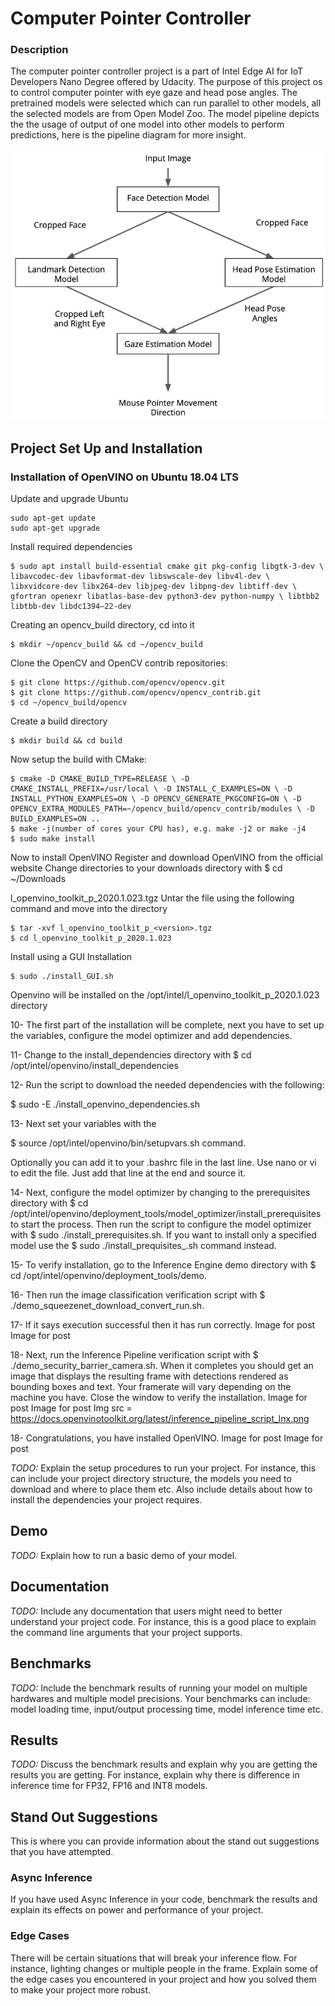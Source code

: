 # Computer Pointer Controller

### Description
The computer pointer controller project is a part of Intel Edge AI for IoT Developers Nano Degree offered by Udacity. The purpose of this project os to control computer pointer with eye gaze and head pose angles. The pretrained models were selected which can run parallel to other models, all the selected models are from Open Model Zoo. The model pipeline depicts the the usage of output of one model into other models to perform predictions, here is the pipeline diagram for more insight. <br><br>
![Pipeline](https://github.com/umair-alam/computer_pointer_controller/blob/master/resources/pipeline.png)

## Project Set Up and Installation

### Installation of OpenVINO on Ubuntu 18.04 LTS

Update and upgrade Ubuntu
~~~
sudo apt-get update
sudo apt-get upgrade
~~~
Install required dependencies
~~~
$ sudo apt install build-essential cmake git pkg-config libgtk-3-dev \ libavcodec-dev libavformat-dev libswscale-dev libv4l-dev \ libxvidcore-dev libx264-dev libjpeg-dev libpng-dev libtiff-dev \ gfortran openexr libatlas-base-dev python3-dev python-numpy \ libtbb2 libtbb-dev libdc1394–22-dev
~~~
Creating an opencv_build directory, cd into it
~~~
$ mkdir ~/opencv_build && cd ~/opencv_build
~~~
Clone the OpenCV and OpenCV contrib repositories:
~~~
$ git clone https://github.com/opencv/opencv.git
$ git clone https://github.com/opencv/opencv_contrib.git
$ cd ~/opencv_build/opencv
~~~
Create a build directory
~~~
$ mkdir build && cd build
~~~
Now setup the build with CMake:
~~~
$ cmake -D CMAKE_BUILD_TYPE=RELEASE \ -D CMAKE_INSTALL_PREFIX=/usr/local \ -D INSTALL_C_EXAMPLES=ON \ -D INSTALL_PYTHON_EXAMPLES=ON \ -D OPENCV_GENERATE_PKGCONFIG=ON \ -D OPENCV_EXTRA_MODULES_PATH=~/opencv_build/opencv_contrib/modules \ -D BUILD_EXAMPLES=ON ..
$ make -j(number of cores your CPU has), e.g. make -j2 or make -j4
$ sudo make install
~~~
Now to install OpenVINO
Register and download OpenVINO from the official website
Change directories to your downloads directory with $ cd ~/Downloads

l_openvino_toolkit_p_2020.1.023.tgz
Untar the file using the following command and move into the directory
~~~
$ tar -xvf l_openvino_toolkit_p_<version>.tgz
$ cd l_openvino_toolkit_p_2020.1.023
~~~
Install using a GUI Installation
~~~
$ sudo ./install_GUI.sh
~~~
Openvino will be installed on the /opt/intel/l_openvino_toolkit_p_2020.1.023 directory

10- The first part of the installation will be complete, next you have to set up the variables, configure the model optimizer and add dependencies.

11- Change to the install_dependencies directory with $ cd /opt/intel/openvino/install_dependencies

12- Run the script to download the needed dependencies with the following:

$ sudo -E ./install_openvino_dependencies.sh

13- Next set your variables with the

$ source /opt/intel/openvino/bin/setupvars.sh command.

Optionally you can add it to your .bashrc file in the last line. Use nano or vi to edit the file. Just add that line at the end and source it.

14- Next, configure the model optimizer by changing to the prerequisites directory with $ cd /opt/intel/openvino/deployment_tools/model_optimizer/install_prerequisites to start the process. Then run the script to configure the model optimizer with $ sudo ./install_prerequisites.sh. If you want to install only a specified model use the $ sudo ./install_prequisites_<model name>.sh command instead.

15- To verify installation, go to the Inference Engine demo directory with $ cd /opt/intel/openvino/deployment_tools/demo.

16- Then run the image classification verification script with $ ./demo_squeezenet_download_convert_run.sh.

17- If it says execution successful then it has run correctly.
Image for post
Image for post

18- Next, run the Inference Pipeline verification script with $ ./demo_security_barrier_camera.sh. When it completes you should get an image that displays the resulting frame with detections rendered as bounding boxes and text. Your framerate will vary depending on the machine you have. Close the window to verify the installation.
Image for post
Image for post
Img src = https://docs.openvinotoolkit.org/latest/inference_pipeline_script_lnx.png

18- Congratulations, you have installed OpenVINO.
Image for post
Image for post


*TODO:* Explain the setup procedures to run your project. For instance, this can include your project directory structure, the models you need to download and where to place them etc. Also include details about how to install the dependencies your project requires.

## Demo
*TODO:* Explain how to run a basic demo of your model.

## Documentation
*TODO:* Include any documentation that users might need to better understand your project code. For instance, this is a good place to explain the command line arguments that your project supports.

## Benchmarks
*TODO:* Include the benchmark results of running your model on multiple hardwares and multiple model precisions. Your benchmarks can include: model loading time, input/output processing time, model inference time etc.

## Results
*TODO:* Discuss the benchmark results and explain why you are getting the results you are getting. For instance, explain why there is difference in inference time for FP32, FP16 and INT8 models.

## Stand Out Suggestions
This is where you can provide information about the stand out suggestions that you have attempted.

### Async Inference
If you have used Async Inference in your code, benchmark the results and explain its effects on power and performance of your project.

### Edge Cases
There will be certain situations that will break your inference flow. For instance, lighting changes or multiple people in the frame. Explain some of the edge cases you encountered in your project and how you solved them to make your project more robust.
